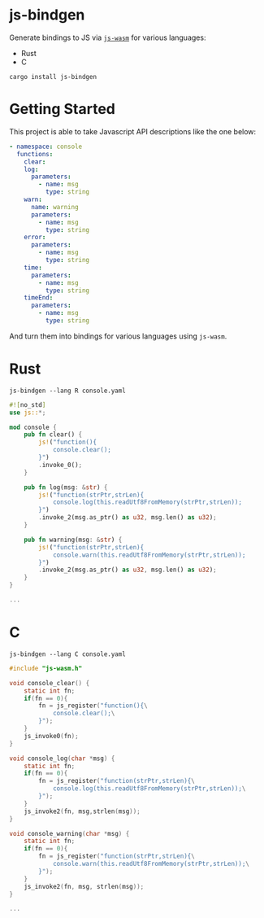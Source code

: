 # js-bindgen


Generate bindings to JS via [`js-wasm`](https://wasm.js.org) for various languages:

* Rust
* C

```
cargo install js-bindgen
```

# Getting Started

This project is able to take Javascript API descriptions like the one below:

```yaml
- namespace: console
  functions:
    clear:
    log:
      parameters:
        - name: msg
          type: string
    warn:
      name: warning
      parameters:
        - name: msg
          type: string
    error:
      parameters:
        - name: msg
          type: string
    time:
      parameters:
        - name: msg
          type: string
    timeEnd:
      parameters:
        - name: msg
          type: string
```

And turn them into bindings for various languages using `js-wasm`.

# Rust

```
js-bindgen --lang R console.yaml
```

```rust
#![no_std]
use js::*;

mod console {
    pub fn clear() {
        js!("function(){
            console.clear(); 
        }")
        .invoke_0();
    }

    pub fn log(msg: &str) {
        js!("function(strPtr,strLen){
            console.log(this.readUtf8FromMemory(strPtr,strLen)); 
        }")
        .invoke_2(msg.as_ptr() as u32, msg.len() as u32);
    }

    pub fn warning(msg: &str) {
        js!("function(strPtr,strLen){
            console.warn(this.readUtf8FromMemory(strPtr,strLen)); 
        }")
        .invoke_2(msg.as_ptr() as u32, msg.len() as u32);
    }
}

...
```

# C

```
js-bindgen --lang C console.yaml
```

```C
#include "js-wasm.h"

void console_clear() {
    static int fn;
    if(fn == 0){
        fn = js_register("function(){\
            console.clear();\
        }");
    }
    js_invoke0(fn);
}

void console_log(char *msg) { 
    static int fn;
    if(fn == 0){
        fn = js_register("function(strPtr,strLen){\
            console.log(this.readUtf8FromMemory(strPtr,strLen));\
        }");
    }
    js_invoke2(fn, msg,strlen(msg));
}

void console_warning(char *msg) { 
    static int fn;
    if(fn == 0){
        fn = js_register("function(strPtr,strLen){\
            console.warn(this.readUtf8FromMemory(strPtr,strLen));\
        }");
    }
    js_invoke2(fn, msg, strlen(msg));
}

...
```
